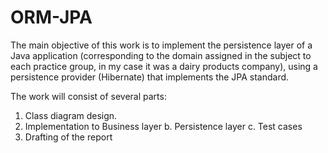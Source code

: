 # ORM-JPA

The main objective of this work is to implement the persistence layer of a Java application (corresponding to the domain assigned in the subject to each practice group, in my case it was a dairy products company), using a persistence provider (Hibernate) that implements the JPA standard.

The work will consist of several parts:
1. Class diagram design.
2. Implementation to Business layer
   b. Persistence layer
   c. Test cases
3. Drafting of the report
